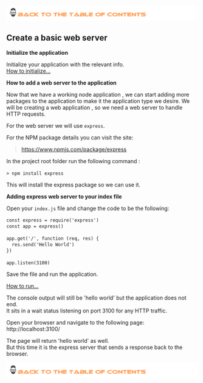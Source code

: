 
[![Index](https://github.com/Roche-Olivier/help.windows10.nodejs.express.website/blob/master/_content/_images/footerwfe.png "Table fo contents")](https://github.com/Roche-Olivier/help.windows10.nodejs.express.website)

## Create a basic web server

**Initialize the application**

Initialize your application with the relevant info.<br>
[How to initialize...](https://github.com/Roche-Olivier/help.windows10.nodejs.basics/blob/master/_content/_pages/start.initialize.md)

**How to add a web server to the application**

Now that we have a working node application , we can start adding more packages to the application to make it the application type we desire. We will be creating a web application , so we need a web server to handle HTTP requests.


For the web server we will use `express`.


For the NPM package details you can visit the site:

> https://www.npmjs.com/package/express


In the project root folder run the following command  : 

`> npm install express`

This will install the express package so we can use it.


**Adding express web server to your index file**


Open your `index.js` file and change the code to be the following:
```
const express = require('express')
const app = express()
 
app.get('/', function (req, res) {
  res.send('Hello World')
})
 
app.listen(3100)
```

Save the file and run the application.

[How to run...](https://github.com/Roche-Olivier/help.windows10.nodejs.basics/blob/master/_content/_pages/start.running.md)

The console output will still be 'hello world' but the application does not end.<br/>
It sits in a wait status listening on port 3100 for any HTTP traffic.

Open your browser and navigate to the following page: http://localhost:3100/

The page will return 'hello world' as well.<br>
But this time it is the express server that sends a response back to the browser.

[![Index](https://github.com/Roche-Olivier/help.windows10.nodejs.express.website/blob/master/_content/_images/footerwfe.png "Table fo contents")](https://github.com/Roche-Olivier/help.windows10.nodejs.express.website)
